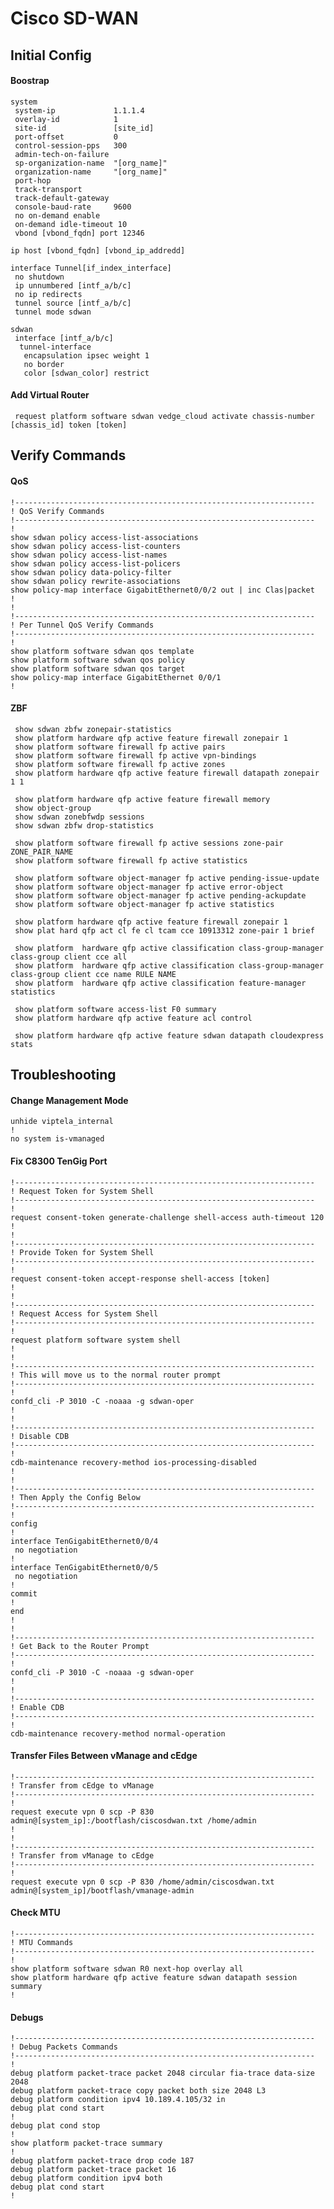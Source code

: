 # Cisco SD-WAN

## Initial Config

#### Boostrap
    system
     system-ip             1.1.1.4
     overlay-id            1
     site-id               [site_id]
     port-offset           0
     control-session-pps   300
     admin-tech-on-failure
     sp-organization-name  "[org_name]"
     organization-name     "[org_name]"
     port-hop
     track-transport
     track-default-gateway
     console-baud-rate     9600
     no on-demand enable
     on-demand idle-timeout 10
     vbond [vbond_fqdn] port 12346
    
    ip host [vbond_fqdn] [vbond_ip_addredd]
    
    interface Tunnel[if_index_interface]
     no shutdown
     ip unnumbered [intf_a/b/c]
     no ip redirects
     tunnel source [intf_a/b/c]
     tunnel mode sdwan
    
    sdwan
     interface [intf_a/b/c]
      tunnel-interface
       encapsulation ipsec weight 1
       no border
       color [sdwan_color] restrict

#### Add Virtual Router

     request platform software sdwan vedge_cloud activate chassis-number [chassis_id] token [token]


## Verify Commands

#### QoS

    !-------------------------------------------------------------------
    ! QoS Verify Commands
    !-------------------------------------------------------------------
    !
    show sdwan policy access-list-associations
    show sdwan policy access-list-counters
    show sdwan policy access-list-names
    show sdwan policy access-list-policers
    show sdwan policy data-policy-filter
    show sdwan policy rewrite-associations
    show policy-map interface GigabitEthernet0/0/2 out | inc Clas|packet
    !
    !
    !-------------------------------------------------------------------
    ! Per Tunnel QoS Verify Commands
    !-------------------------------------------------------------------
    !
    show platform software sdwan qos template
    show platform software sdwan qos policy
    show platform software sdwan qos target
    show policy-map interface GigabitEthernet 0/0/1
    !
    
#### ZBF

     show sdwan zbfw zonepair-statistics
     show platform hardware qfp active feature firewall zonepair 1
     show platform software firewall fp active pairs
     show platform software firewall fp active vpn-bindings
     show platform software firewall fp active zones
     show platform hardware qfp active feature firewall datapath zonepair 1 1
      
     show platform hardware qfp active feature firewall memory
     show object-group
     show sdwan zonebfwdp sessions
     show sdwan zbfw drop-statistics
      
     show platform software firewall fp active sessions zone-pair ZONE_PAIR_NAME
     show platform software firewall fp active statistics
      
     show platform software object-manager fp active pending-issue-update
     show platform software object-manager fp active error-object
     show platform software object-manager fp active pending-ackupdate
     show platform software object-manager fp active statistics
     
     show platform hardware qfp active feature firewall zonepair 1
     show plat hard qfp act cl fe cl tcam cce 10913312 zone-pair 1 brief
     
     show platform  hardware qfp active classification class-group-manager class-group client cce all
     show platform  hardware qfp active classification class-group-manager class-group client cce name RULE NAME
     show platform  hardware qfp active classification feature-manager statistics
     
     show platform software access-list F0 summary
     show platform hardware qfp active feature acl control 
     
     show platform hardware qfp active feature sdwan datapath cloudexpress stats
    
## Troubleshooting

#### Change Management Mode

    unhide viptela_internal
    !
    no system is-vmanaged

#### Fix C8300 TenGig Port

    !-------------------------------------------------------------------
    ! Request Token for System Shell
    !-------------------------------------------------------------------
    !
    request consent-token generate-challenge shell-access auth-timeout 120
    !
    !
    !-------------------------------------------------------------------
    ! Provide Token for System Shell
    !-------------------------------------------------------------------
    !
    request consent-token accept-response shell-access [token]
    !
    !
    !-------------------------------------------------------------------
    ! Request Access for System Shell
    !-------------------------------------------------------------------
    !
    request platform software system shell
    !
    !
    !-------------------------------------------------------------------
    ! This will move us to the normal router prompt
    !-------------------------------------------------------------------
    !
    confd_cli -P 3010 -C -noaaa -g sdwan-oper
    !
    !
    !-------------------------------------------------------------------
    ! Disable CDB
    !-------------------------------------------------------------------
    !
    cdb-maintenance recovery-method ios-processing-disabled
    !
    !
    !-------------------------------------------------------------------
    ! Then Apply the Config Below
    !-------------------------------------------------------------------
    !
    config
    !
    interface TenGigabitEthernet0/0/4
     no negotiation
    !
    interface TenGigabitEthernet0/0/5
     no negotiation
    ! 
    commit
    !
    end
    !
    !
    !-------------------------------------------------------------------
    ! Get Back to the Router Prompt
    !-------------------------------------------------------------------
    !
    confd_cli -P 3010 -C -noaaa -g sdwan-oper
    !
    !
    !-------------------------------------------------------------------
    ! Enable CDB
    !-------------------------------------------------------------------
    ! 
    cdb-maintenance recovery-method normal-operation


#### Transfer Files Between vManage and cEdge

    !-------------------------------------------------------------------
    ! Transfer from cEdge to vManage
    !-------------------------------------------------------------------
    !
    request execute vpn 0 scp -P 830 admin@[system_ip]:/bootflash/ciscosdwan.txt /home/admin
    !
    !
    !-------------------------------------------------------------------
    ! Transfer from vManage to cEdge
    !-------------------------------------------------------------------
    !
    request execute vpn 0 scp -P 830 /home/admin/ciscosdwan.txt admin@[system_ip]/bootflash/vmanage-admin

#### Check MTU
    
    !-------------------------------------------------------------------
    ! MTU Commands
    !-------------------------------------------------------------------
    !
    show platform software sdwan R0 next-hop overlay all
    show platform hardware qfp active feature sdwan datapath session summary
    !

#### Debugs
    
    !-------------------------------------------------------------------
    ! Debug Packets Commands
    !-------------------------------------------------------------------
    !
    debug platform packet-trace packet 2048 circular fia-trace data-size 2048
    debug platform packet-trace copy packet both size 2048 L3
    debug platform condition ipv4 10.189.4.105/32 in
    debug plat cond start
    !
    debug plat cond stop
    !
    show platform packet-trace summary
    !
    debug platform packet-trace drop code 187
    debug platform packet-trace packet 16
    debug platform condition ipv4 both
    debug plat cond start
    !

